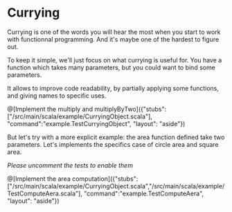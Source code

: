 # Currying


Currying is one of the words you will hear the most when you start to work with functionnal programming.
And it's maybe one of the hardest to figure out.

To keep it simple, we'll just focus on what currying is useful for.
You have a function which takes many parameters, but you could want to bind some parameters.

It allows to improve code readability, by partially applying some functions, and giving names to specific uses.


@[Implement the multiply and multiplyByTwo]({"stubs":["/src/main/scala/example/CurryingObject.scala"], "command":"example.TestCurryingObject", "layout": "aside"})

But let's try with a more explicit example: the area function defined take two parameters.
Let's implements the specifics case of circle area and square area.

_Please uncomment the tests to enable them_

@[Implement the area computation]({"stubs":["/src/main/scala/example/CurryingObject.scala","/src/main/scala/example/TestComputeAera.scala"], "command":"example.TestComputeAera", "layout": "aside"})

